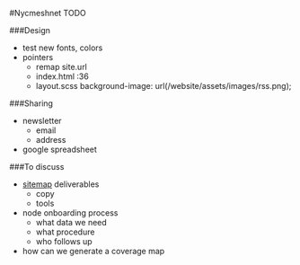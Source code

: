#Nycmeshnet TODO


###Design
- test new fonts, colors
- pointers
	- remap site.url
	- index.html :36
	- layout.scss background-image: url(/website/assets/images/rss.png);

###Sharing
- newsletter
	- email
	- address
- google spreadsheet


###To discuss
- [sitemap](http://nycmeshnet.github.io/website/sitemap/) deliverables
	- copy
	- tools
- node onboarding process
	- what data we need
	- what procedure
	- who follows up
- how can we generate a coverage map


